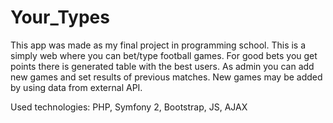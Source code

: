 Your_Types
==========

This app was made as my final project in programming school.
This is a simply web where you can bet/type football games. For good bets you get points there is generated table with the best users. As admin you can add new games and set results of previous matches. New games may be added by using data from external API.

Used technologies: PHP, Symfony 2, Bootstrap, JS, AJAX
